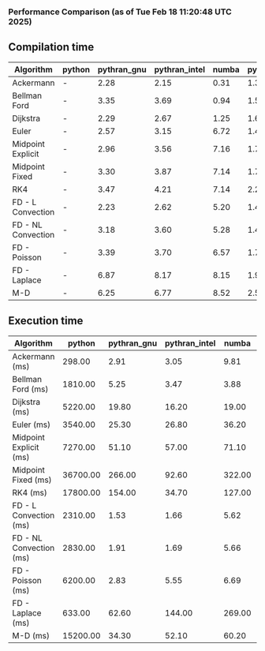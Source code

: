 ### Performance Comparison (as of Tue Feb 18 11:20:48 UTC 2025)
## Compilation time
Algorithm                 | python                    | pythran_gnu               | pythran_intel             | numba                     | pyccel_fortran_gnu        | pyccel_c_gnu              | pyccel_fortran_intel      | pyccel_c_intel           
------------------------- | ------------------------- | ------------------------- | ------------------------- | ------------------------- | ------------------------- | ------------------------- | ------------------------- | -------------------------
Ackermann                 | -                         | 2.28                      | 2.15                      | 0.31                      | 1.35                      | 1.33                      | 1.42                      | 1.42                     
Bellman Ford              | -                         | 3.35                      | 3.69                      | 0.94                      | 1.50                      | 1.61                      | 1.59                      | 1.68                     
Dijkstra                  | -                         | 2.29                      | 2.67                      | 1.25                      | 1.60                      | 1.70                      | 1.72                      | 1.91                     
Euler                     | -                         | 2.57                      | 3.15                      | 6.72                      | 1.48                      | 1.59                      | 1.61                      | 1.69                     
Midpoint Explicit         | -                         | 2.96                      | 3.56                      | 7.16                      | 1.75                      | 1.87                      | 1.86                      | 1.98                     
Midpoint Fixed            | -                         | 3.30                      | 3.87                      | 7.14                      | 1.77                      | 1.90                      | 1.91                      | 1.99                     
RK4                       | -                         | 3.47                      | 4.21                      | 7.14                      | 2.25                      | 2.30                      | 2.30                      | 2.37                     
FD - L Convection         | -                         | 2.23                      | 2.62                      | 5.20                      | 1.45                      | 1.52                      | 1.57                      | 1.63                     
FD - NL Convection        | -                         | 3.18                      | 3.60                      | 5.28                      | 1.43                      | 1.51                      | 1.58                      | 1.62                     
FD - Poisson              | -                         | 3.39                      | 3.70                      | 6.57                      | 1.75                      | 1.69                      | 2.93                      | 1.79                     
FD - Laplace              | -                         | 6.87                      | 8.17                      | 8.15                      | 1.93                      | 1.93                      | 2.10                      | 1.96                     
M-D                       | -                         | 6.25                      | 6.77                      | 8.52                      | 2.56                      | 2.38                      | 2.71                      | 2.74                     

## Execution time
Algorithm                 | python                    | pythran_gnu               | pythran_intel             | numba                     | pyccel_fortran_gnu        | pyccel_c_gnu              | pyccel_fortran_intel      | pyccel_c_intel           
------------------------- | ------------------------- | ------------------------- | ------------------------- | ------------------------- | ------------------------- | ------------------------- | ------------------------- | -------------------------
Ackermann (ms)            | 298.00                    | 2.91                      | 3.05                      | 9.81                      | 1.32                      | 1.23                      | 8.82                      | 4.80                     
Bellman Ford (ms)         | 1810.00                   | 5.25                      | 3.47                      | 3.88                      | 3.23                      | 3.77                      | 4.42                      | 6.77                     
Dijkstra (ms)             | 5220.00                   | 19.80                     | 16.20                     | 19.00                     | 18.30                     | 55.70                     | 23.40                     | 41.50                    
Euler (ms)                | 3540.00                   | 25.30                     | 26.80                     | 36.20                     | 14.60                     | 26.60                     | 14.80                     | 23.70                    
Midpoint Explicit (ms)    | 7270.00                   | 51.10                     | 57.00                     | 71.10                     | 22.30                     | 44.80                     | 17.40                     | 40.30                    
Midpoint Fixed (ms)       | 36700.00                  | 266.00                    | 92.60                     | 322.00                    | 74.20                     | 190.00                    | 59.10                     | 174.00                   
RK4 (ms)                  | 17800.00                  | 154.00                    | 34.70                     | 127.00                    | 31.20                     | 96.10                     | 37.40                     | 79.40                    
FD - L Convection (ms)    | 2310.00                   | 1.53                      | 1.66                      | 5.62                      | 1.51                      | 7.36                      | 1.55                      | 3.55                     
FD - NL Convection (ms)   | 2830.00                   | 1.91                      | 1.69                      | 5.66                      | 1.98                      | 6.75                      | 1.34                      | 3.02                     
FD - Poisson (ms)         | 6200.00                   | 2.83                      | 5.55                      | 6.69                      | 2.57                      | 14.50                     | 2.50                      | 12.30                    
FD - Laplace (ms)         | 633.00                    | 62.60                     | 144.00                    | 269.00                    | 55.10                     | 500.00                    | 58.40                     | 282.00                   
M-D (ms)                  | 15200.00                  | 34.30                     | 52.10                     | 60.20                     | 62.30                     | 109.00                    | 89.90                     | 66.80                    

